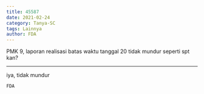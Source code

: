 ```yaml
---
title: 45587
date: 2021-02-24
category: Tanya-SC
tags: Lainnya
author: FDA
---
```


PMK 9, laporan realisasi batas waktu tanggal 20 tidak mundur seperti spt kan?

---

iya, tidak mundur

`FDA`
